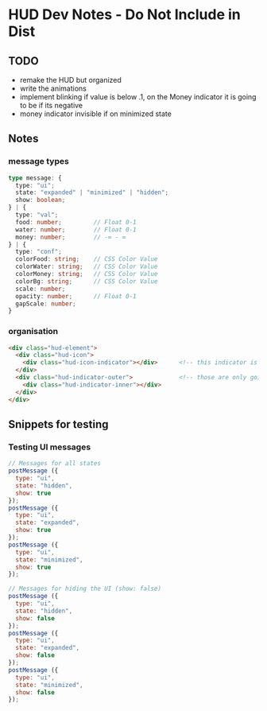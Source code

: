 # HUD Dev Notes - Do Not Include in Dist

## TODO

- remake the HUD but organized
- write the animations
- implement blinking if value is below .1, on the Money indicator it is going to be if its negative
- money indicator invisible if on minimized state

## Notes

### message types

```ts
type message: {
  type: "ui";
  state: "expanded" | "minimized" | "hidden";
  show: boolean;
} | {
  type: "val";
  food: number;         // Float 0-1
  water: number;        // Float 0-1
  money: number;        // -∞ - ∞
} | {
  type: "conf";
  colorFood: string;    // CSS Color Value
  colorWater: string;   // CSS Color Value
  colorMoney: string;   // CSS Color Value
  colorBg: string;      // CSS Color Value
  scale: number;
  opacity: number;      // Float 0-1
  gapScale: number;
}
```

### organisation

```html
<div class="hud-element">
  <div class="hud-icon">
    <div class="hud-icon-indicator"></div>      <!-- this indicator is when in expanded state at 100% height, being the background color, if minimized its the indicator-->
  </div>
  <div class="hud-indicator-outer">             <!-- those are only going to be visible in expanded state, they are the progress bar -->
    <div class="hud-indicator-inner"></div> 
  </div>
</div>
```

## Snippets for testing

### Testing UI messages ###
```js
// Messages for all states
postMessage ({
  type: "ui",
  state: "hidden",
  show: true
});
postMessage ({
  type: "ui",
  state: "expanded",
  show: true
});
postMessage ({
  type: "ui",
  state: "minimized",
  show: true
});

// Messages for hiding the UI (show: false)
postMessage ({
  type: "ui",
  state: "hidden",
  show: false
});
postMessage ({
  type: "ui",
  state: "expanded",
  show: false
});
postMessage ({
  type: "ui",
  state: "minimized",
  show: false
});
```
